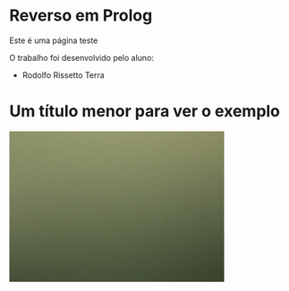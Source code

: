 # Reverso em Prolog

Este é uma página teste

O trabalho foi desenvolvido pelo aluno:

* Rodolfo Rissetto Terra


# Um título menor para ver o exemplo

![Imagem](https://raw.githubusercontent.com/drrodolfomelare/drrodolfomelare.github.io/main/images/pic02.jpg)
